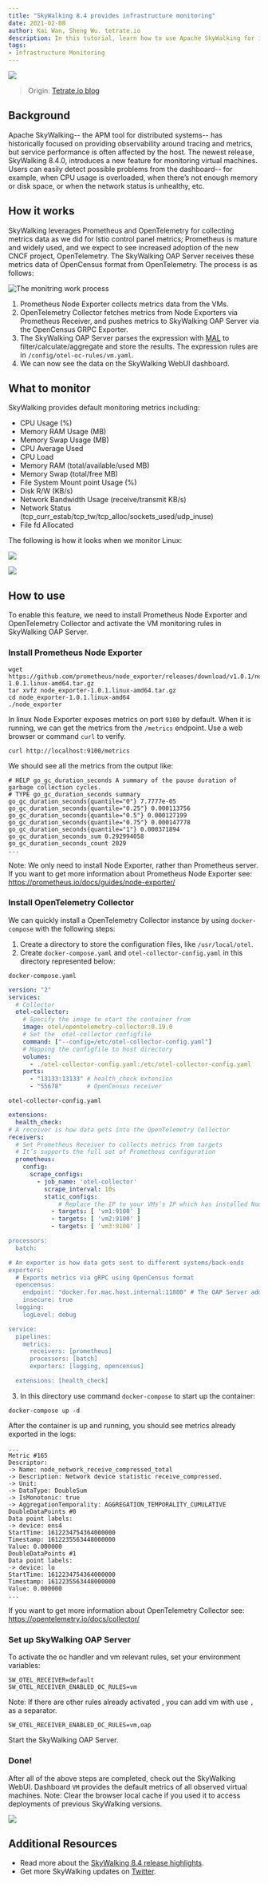 ```yaml
---
title: "SkyWalking 8.4 provides infrastructure monitoring"
date: 2021-02-08
author: Kai Wan, Sheng Wu. tetrate.io
description: In this tutorial, learn how to use Apache SkyWalking for infrastructure monitoring 
tags:
- Infrastructure Monitoring
---
```


![](apache-skywalking.jpeg)

> Origin: [Tetrate.io blog](https://www.tetrate.io/blog/skywalking-8-4-provides-infrastucture-monitoring-for-vms/)

## Background
Apache SkyWalking-- the APM tool for distributed systems--  has historically focused on providing observability around tracing and metrics, but service performance is often affected by the host. The newest release, SkyWalking 8.4.0, introduces a new  feature for monitoring  virtual machines. Users can easily detect possible problems from the dashboard-- for example, when CPU usage is overloaded, when there’s not enough memory or disk space, or when the network status is unhealthy, etc. 

## How it works
SkyWalking leverages Prometheus and OpenTelemetry for collecting metrics data as we did for Istio control panel metrics; Prometheus is mature and widely used, and we expect to see increased adoption of the new CNCF project, OpenTelemetry. The SkyWalking OAP Server receives these metrics data of OpenCensus format from OpenTelemetry. The process is as follows:

![The monitring work process](how-it-works.png)

1. Prometheus Node Exporter collects metrics data from the VMs.
2. OpenTelemetry Collector fetches metrics from Node Exporters via Prometheus Receiver,  and pushes metrics to SkyWalking OAP Server via the OpenCensus GRPC Exporter.
3. The SkyWalking OAP Server parses the expression with [MAL](https://github.com/apache/skywalking/blob/master/docs/en/concepts-and-designs/mal.md) to filter/calculate/aggregate and store the results. The expression rules are in `/config/otel-oc-rules/vm.yaml`.
4. We can now see the data on the SkyWalking WebUI dashboard.
   
## What to monitor
SkyWalking provides default monitoring metrics including:
* CPU Usage (%)
* Memory RAM Usage (MB)
* Memory Swap Usage (MB)
* CPU Average Used
* CPU Load
* Memory RAM (total/available/used MB)
* Memory Swap (total/free MB)
* File System Mount point Usage (%)
* Disk R/W (KB/s)
* Network Bandwidth Usage (receive/transmit KB/s)
* Network Status (tcp_curr_estab/tcp_tw/tcp_alloc/sockets_used/udp_inuse)
* File fd Allocated
 
The following is how it looks when we monitor Linux:

![](monitoring-screen-shot1.png)

![](monitoring-screen-shot2.png)

## How to use
To enable this feature, we need to install Prometheus Node Exporter and OpenTelemetry Collector and activate the VM monitoring rules in SkyWalking OAP Server.

### Install Prometheus Node Exporter

```shell
wget https://github.com/prometheus/node_exporter/releases/download/v1.0.1/node_exporter-1.0.1.linux-amd64.tar.gz
tar xvfz node_exporter-1.0.1.linux-amd64.tar.gz
cd node_exporter-1.0.1.linux-amd64
./node_exporter
```

In linux Node Exporter  exposes metrics on port `9100` by default. When it is running, we can get the metrics  from the `/metrics` endpoint. Use a web browser or command `curl` to verify.

```shell
curl http://localhost:9100/metrics
```

We should see all the metrics from the output like:
```shell
# HELP go_gc_duration_seconds A summary of the pause duration of garbage collection cycles.
# TYPE go_gc_duration_seconds summary
go_gc_duration_seconds{quantile="0"} 7.7777e-05
go_gc_duration_seconds{quantile="0.25"} 0.000113756
go_gc_duration_seconds{quantile="0.5"} 0.000127199
go_gc_duration_seconds{quantile="0.75"} 0.000147778
go_gc_duration_seconds{quantile="1"} 0.000371894
go_gc_duration_seconds_sum 0.292994058
go_gc_duration_seconds_count 2029
...
```

Note: We only need to install Node Exporter,  rather than Prometheus server. 
If you want to get more information about Prometheus Node Exporter  see: https://prometheus.io/docs/guides/node-exporter/

### Install OpenTelemetry Collector
We can quickly install a OpenTelemetry Collector instance by using `docker-compose` with the following steps:
1. Create a directory to store the configuration files, like `/usr/local/otel`.
2. Create `docker-compose.yaml` and `otel-collector-config.yaml` in this directory represented below:

`docker-compose.yaml`
```yaml
version: "2"
services:
  # Collector
  otel-collector:
    # Specify the image to start the container from
    image: otel/opentelemetry-collector:0.19.0
    # Set the  otel-collector configfile 
    command: ["--config=/etc/otel-collector-config.yaml"]
    # Mapping the configfile to host directory
    volumes:
      - ./otel-collector-config.yaml:/etc/otel-collector-config.yaml
    ports:
      - "13133:13133" # health_check extension
      - "55678"       # OpenCensus receiver
```

`otel-collector-config.yaml`
```yaml
extensions:
  health_check:
# A receiver is how data gets into the OpenTelemetry Collector
receivers:
  # Set Prometheus Receiver to collects metrics from targets
  # It’s supports the full set of Prometheus configuration
  prometheus:
    config:
      scrape_configs:
        - job_name: 'otel-collector'
          scrape_interval: 10s
          static_configs: 
              # Replace the IP to your VMs‘s IP which has installed Node Exporter
            - targets: [ 'vm1:9100' ] 
            - targets: [ 'vm2:9100' ]
            - targets: [ ‘vm3:9100' ]

processors:
  batch:

# An exporter is how data gets sent to different systems/back-ends
exporters:
  # Exports metrics via gRPC using OpenCensus format
  opencensus:
    endpoint: "docker.for.mac.host.internal:11800" # The OAP Server address
    insecure: true
  logging:
    logLevel: debug

service:
  pipelines:
    metrics:
      receivers: [prometheus]
      processors: [batch]
      exporters: [logging, opencensus]

  extensions: [health_check]
```

3. In this  directory use command `docker-compose` to start up the container:

```shell
docker-compose up -d
```


After the container is up and running, you should see metrics already exported in the logs:

```shell
...
Metric #165
Descriptor:
-> Name: node_network_receive_compressed_total
-> Description: Network device statistic receive_compressed.
-> Unit:
-> DataType: DoubleSum
-> IsMonotonic: true
-> AggregationTemporality: AGGREGATION_TEMPORALITY_CUMULATIVE
DoubleDataPoints #0
Data point labels:
-> device: ens4
StartTime: 1612234754364000000
Timestamp: 1612235563448000000
Value: 0.000000
DoubleDataPoints #1
Data point labels:
-> device: lo
StartTime: 1612234754364000000
Timestamp: 1612235563448000000
Value: 0.000000
...
```

If you want to get more information about OpenTelemetry Collector  see: https://opentelemetry.io/docs/collector/

### Set up SkyWalking OAP Server
To activate the oc handler and vm relevant rules, set your environment variables:

```
SW_OTEL_RECEIVER=default
SW_OTEL_RECEIVER_ENABLED_OC_RULES=vm
```

Note: If there are other rules already activated , you can add vm with use `,` as a separator.
```
SW_OTEL_RECEIVER_ENABLED_OC_RULES=vm,oap
```

Start the SkyWalking OAP Server.

### Done!
After all of the above steps are completed, check out the SkyWalking WebUI.  Dashboard `VM` provides the default metrics of all observed virtual machines.
Note: Clear the browser local cache if you used it to access deployments of  previous SkyWalking versions.

![](monitoring-screen-shot3.png)

## Additional Resources
- Read more about the [SkyWalking 8.4 release highlights](https://github.com/apache/skywalking/blob/v8.4.0/changes/changes-8.4.0.md).
- Get more SkyWalking updates on [Twitter](https://twitter.com/ASFSkyWalking).

